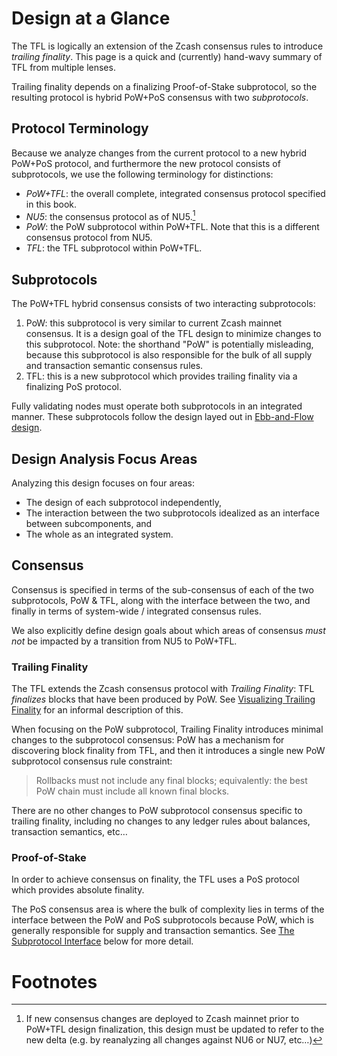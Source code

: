 # Design at a Glance

The TFL is logically an extension of the Zcash consensus rules to introduce *trailing finality*. This page is a quick and (currently) hand-wavy summary of TFL from multiple lenses.

Trailing finality depends on a finalizing Proof-of-Stake subprotocol, so the resulting protocol is hybrid PoW+PoS consensus with two *subprotocols*.

## Protocol Terminology

Because we analyze changes from the current protocol to a new hybrid PoW+PoS protocol, and furthermore the new protocol consists of subprotocols, we use the following terminology for distinctions:

- *PoW+TFL*: the overall complete, integrated consensus protocol specified in this book.
- *NU5*: the consensus protocol as of NU5.[^new-mainnet-precursors]
- *PoW*: the PoW subprotocol within PoW+TFL. Note that this is a different consensus protocol from NU5.
- *TFL*: the TFL subprotocol within PoW+TFL.

## Subprotocols

The PoW+TFL hybrid consensus consists of two interacting subprotocols:

1. PoW: this subprotocol is very similar to current Zcash mainnet consensus. It is a design goal of the TFL design to minimize changes to this subprotocol. Note: the shorthand "PoW" is potentially misleading, because this subprotocol is also responsible for the bulk of all supply and transaction semantic consensus rules.
2. TFL: this is a new subprotocol which provides trailing finality via a finalizing PoS protocol.

Fully validating nodes must operate both subprotocols in an integrated manner. These subprotocols follow the design layed out in [Ebb-and-Flow design](../references.md#ebb-and-flow-protocols).

## Design Analysis Focus Areas

Analyzing this design focuses on four areas:

- The design of each subprotocol independently,
- The interaction between the two subprotocols idealized as an interface between subcomponents, and
- The whole as an integrated system.

## Consensus

Consensus is specified in terms of the sub-consensus of each of the two subprotocols, PoW & TFL, along with the interface between the two, and finally in terms of system-wide / integrated consensus rules.

We also explicitly define design goals about which areas of consensus _must not_ be impacted by a transition from NU5 to PoW+TFL.

### Trailing Finality

The TFL extends the Zcash consensus protocol with *Trailing Finality*: TFL *finalizes* blocks that have been produced by PoW. See [Visualizing Trailing Finality](../introduction/visualizing-trailing-finality.md) for an informal description of this.

When focusing on the PoW subprotocol, Trailing Finality introduces minimal changes to the subprotocol consensus: PoW has a mechanism for discovering block finality from TFL, and then it introduces a single new PoW subprotocol consensus rule constraint:

> Rollbacks must not include any final blocks; equivalently: the best PoW chain must include all known final blocks.

There are no other changes to PoW subprotocol consensus specific to trailing finality, including no changes to any ledger rules about balances, transaction semantics, etc…

### Proof-of-Stake

In order to achieve consensus on finality, the TFL uses a PoS protocol which provides absolute finality.

The PoS consensus area is where the bulk of complexity lies in terms of the interface between the PoW and PoS subprotocols because PoW, which is generally responsible for supply and transaction semantics. See [The Subprotocol Interface](#the-subprotocol-interface) below for more detail.

# Footnotes

[^new-mainnet-precursors]: If new consensus changes are deployed to Zcash mainnet prior to PoW+TFL design finalization, this design must be updated to refer to the new delta (e.g. by reanalyzing all changes against NU6 or NU7, etc…)
